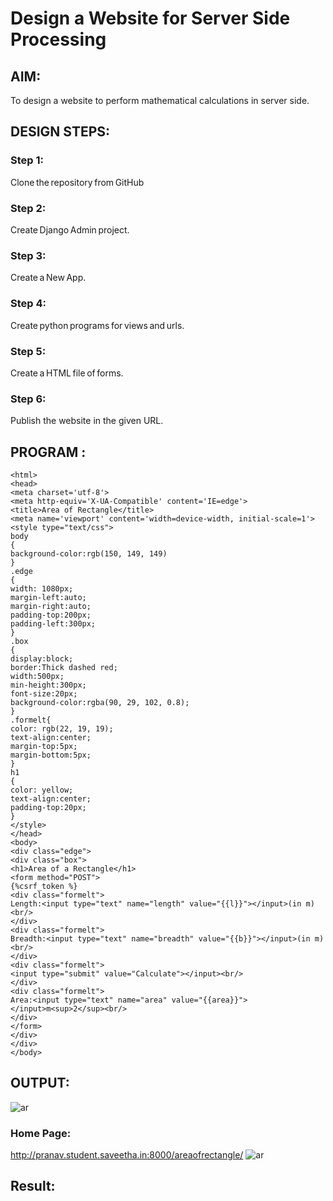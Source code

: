 # Design a Website for Server Side Processing

## AIM:
To design a website to perform mathematical calculations in server side.

## DESIGN STEPS:

### Step 1:
Clone the repository from GitHub
### Step 2:
Create Django Admin project.
### Step 3:
Create a New App.
### Step 4:
Create python programs for views and urls.
### Step 5:
Create a HTML file of forms.


### Step 6:

Publish the website in the given URL.

## PROGRAM :
```
<html> 
<head> 
<meta charset='utf-8'> 
<meta http-equiv='X-UA-Compatible' content='IE=edge'> 
<title>Area of Rectangle</title> 
<meta name='viewport' content='width=device-width, initial-scale=1'> 
<style type="text/css"> 
body
{ 
background-color:rgb(150, 149, 149)
} 
.edge
{ 
width: 1080px;
margin-left:auto; 
margin-right:auto; 
padding-top:200px; 
padding-left:300px; 
} 
.box
{ 
display:block; 
border:Thick dashed red; 
width:500px; 
min-height:300px; 
font-size:20px;
background-color:rgba(90, 29, 102, 0.8); 
} 
.formelt{
color: rgb(22, 19, 19); 
text-align:center; 
margin-top:5px; 
margin-bottom:5px; 
} 
h1 
{
color: yellow; 
text-align:center; 
padding-top:20px; 
} 
</style> 
</head> 
<body>
<div class="edge"> 
<div class="box"> 
<h1>Area of a Rectangle</h1> 
<form method="POST">
{%csrf_token %}
<div class="formelt"> 
Length:<input type="text" name="length" value="{{l}}"></input>(in m)<br/> 
</div> 
<div class="formelt"> 
Breadth:<input type="text" name="breadth" value="{{b}}"></input>(in m)<br/> 
</div> 
<div class="formelt"> 
<input type="submit" value="Calculate"></input><br/> 
</div> 
<div class="formelt"> 
Area:<input type="text" name="area" value="{{area}}"></input>m<sup>2</sup><br/> 
</div>
</form>
</div>
</div> 
</body>
```


## OUTPUT:
![ar](https://user-images.githubusercontent.com/121292280/234952828-627c6cb1-1550-4abd-ab63-461830b2efcb.png)


### Home Page:
http://pranav.student.saveetha.in:8000/areaofrectangle/
![ar](https://user-images.githubusercontent.com/121292280/234953040-468e1e0f-6b70-4f8b-aec8-e316769a9fae.png)



## Result:

